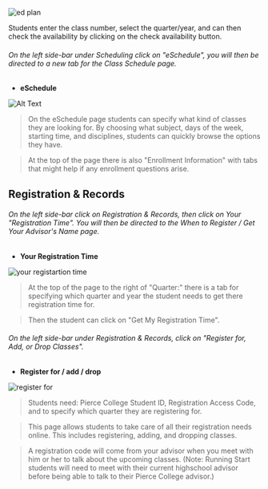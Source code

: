 ![ed plan](https://github.com/jloan/pierce-hacker-submissions/blob/master/images/MyPierceGuide/Class-availability_pic.png)


Students enter the class number, select the quarter/year, and can then check the availability by clicking on the check availability button.  

###### On the left side-bar under Scheduling click on *"eSchedule"*, you will then be directed to a new tab for the Class Schedule page.
* **eSchedule**

![Alt Text](https://j.gifs.com/nxX16P.gif)

> On the eSchedule page students can specify what kind of classes they are looking for. By choosing what subject, days of the week, starting time, and disciplines, students can quickly browse the options they have. 


> At the top of the page there is also "Enrollment Information" with tabs that might help if any enrollment questions arise. 





## Registration & Records
###### On the left side-bar click on *Registration & Records*, then click on Your *"Registration Time"*. You will then be directed to the When to Register / Get Your Advisor's Name page. 
* **Your Registration Time**


![your registartion time](https://github.com/jloan/pierce-hacker-submissions/blob/master/images/MyPierceGuide/Your_registration_time_pic.png)


> At the top of the page to the right of "Quarter:" there is a tab for specifying which quarter and year the student needs to get there registration time for. 

> Then the student can click on "Get My Registration Time".  


###### On the left side-bar under *Registration & Records*, click on *"Register for, Add, or Drop Classes"*. 
* **Register for / add / drop** 

![register for](https://github.com/jloan/pierce-hacker-submissions/blob/master/images/MyPierceGuide/Register_for_pic.png)


> Students need: Pierce College Student ID, Registration Access Code, and to specify which quarter they are registering for.  

> This page allows students to take care of all their registration needs online. This includes registering, adding, and dropping classes. 

> A registration code will come from your advisor when you meet with him or her to talk about the upcoming classes. (Note: Running Start students will need to meet with their current highschool advisor before being able to talk to their Pierce College advisor.)
